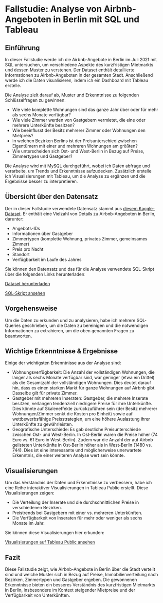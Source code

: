 # Fallstudie: Analyse von Airbnb-Angeboten in Berlin mit SQL und Tableau
## Einführung
In dieser Fallstudie werde ich die Airbnb-Angebote in Berlin im Juli 2021 mit SQL untersuchen, um verschiedene Aspekte des kurzfristigen Mietmarkts und dessen Muster zu verstehen. Der Dataset enthält detaillierte Informationen zu Airbnb-Angeboten in der gesamten Stadt. Anschließend werde ich die Daten visualisieren, indem ich ein Dashboard mit Tableau erstelle.

Die Analyse zielt darauf ab, Muster und Erkenntnisse zu folgenden Schlüsselfragen zu gewinnen:

- Wie viele komplette Wohnungen sind das ganze Jahr über oder für mehr als sechs Monate verfügbar?
- Wie viele Zimmer werden von Gastgebern vermietet, die eine oder mehrere Unterkünfte besitzen?
- Wie beeinflusst der Besitz mehrerer Zimmer oder Wohnungen den Mietpreis?
- In welchen Bezirken Berlins ist der Preisunterschied zwischen Eigentümern mit einer und mehreren Wohnungen am größten?
- Wie unterscheiden sich Ost- und West-Berlin in Bezug auf Preise, Zimmertypen und Gastgeber?

Die Analyse wird mit MySQL durchgeführt, wobei ich Daten abfrage und verarbeite, um Trends und Erkenntnisse aufzudecken. Zusätzlich erstelle ich Visualisierungen mit Tableau, um die Analyse zu ergänzen und die Ergebnisse besser zu interpretieren.

## Übersicht über den Datensatz
Der in dieser Fallstudie verwendete Datensatz stammt aus [diesem Kaggle-Dataset](https://www.kaggle.com/datasets/lennarthaupts/airbnb-berlin-july-2021/data). Er enthält eine Vielzahl von Details zu Airbnb-Angeboten in Berlin, darunter:

- Angebots-IDs
- Informationen über Gastgeber
- Zimmertypen (komplette Wohnung, privates Zimmer, gemeinsames Zimmer)
- Preis pro Nacht
- Standort
- Verfügbarkeit im Laufe des Jahres

Sie können den Datensatz und das für die Analyse verwendete SQL-Skript über die folgenden Links herunterladen:

[Dataset herunterladen](https://github.com/andrealionzo/case-study/blob/main/listings_berlin1.csv)

[SQL-Skript ansehen](https://github.com/andrealionzo/case-study/blob/main/case-study-berlin-airbnb.sql)

## Vorgehensweise
Um die Daten zu erkunden und zu analysieren, habe ich mehrere SQL-Queries geschrieben, um die Daten zu bereinigen und die notwendigen Informationen zu extrahieren, um die oben genannten Fragen zu beantworten.

## Wichtige Erkenntnisse & Ergebnisse
Einige der wichtigsten Erkenntnisse aus der Analyse sind:

- Wohnungsverfügbarkeit: Die Anzahl der vollständigen Wohnungen, die länger als sechs Monate verfügbar sind, war geringer (etwa ein Drittel) als die Gesamtzahl der vollständigen Wohnungen. Dies deutet darauf hin, dass es einen starken Markt für ganze Wohnungen auf Airbnb gibt. Dasselbe gilt für private Zimmer.
- Gastgeber mit mehreren Inseraten: Gastgeber, die mehrere Inserate besitzen, verlangen tendenziell niedrigere Preise für ihre Unterkünfte. Dies könnte auf Skaleneffekte zurückzuführen sein (der Besitz mehrerer Wohnungen/Zimmer senkt die Kosten pro Einheit) sowie auf wettbewerbsfähige Preisstrategien, um eine höhere Auslastung ihrer Unterkünfte zu gewährleisten.
- Geografische Unterschiede: Es gab deutliche Preisunterschiede zwischen Ost- und West-Berlin. In Ost-Berlin waren die Preise höher (74 Euro vs. 61 Euro in West-Berlin). Zudem war die Anzahl der auf Airbnb gelisteten Unterkünfte in Ost-Berlin höher als in West-Berlin (1480 vs. 744). Dies ist eine interessante und möglicherweise unerwartete Erkenntnis, die einer weiteren Analyse wert sein könnte.

## Visualisierungen
Um das Verständnis der Daten und Erkenntnisse zu verbessern, habe ich eine Reihe interaktiver Visualisierungen in Tableau Public erstellt. Diese Visualisierungen zeigen:

- Die Verteilung der Inserate und die durchschnittlichen Preise in verschiedenen Bezirken.
- Preistrends bei Gastgebern mit einer vs. mehreren Unterkünften.
- Die Verfügbarkeit von Inseraten für mehr oder weniger als sechs Monate im Jahr.

Sie können diese Visualisierungen hier erkunden:

[Visualisierungen auf Tableau Public ansehen](https://public.tableau.com/views/BerlinAirbnbCaseStudy_17365354378540/BerlinAirBnbListingsbyDistrict?:language=en-GB&:sid=&:redirect=auth&:display_count=n&:origin=viz_share_link)

## Fazit
Diese Fallstudie zeigt, wie Airbnb-Angebote in Berlin über die Stadt verteilt sind und welche Muster sich in Bezug auf Preise, Immobilienverteilung nach Bezirken, Zimmertypen und Gastgeber ergeben. Die gewonnenen Erkenntnisse bieten ein besseres Verständnis des kurzfristigen Mietmarkts in Berlin, insbesondere im Kontext steigender Mietpreise und der Verfügbarkeit von Unterkünften.
